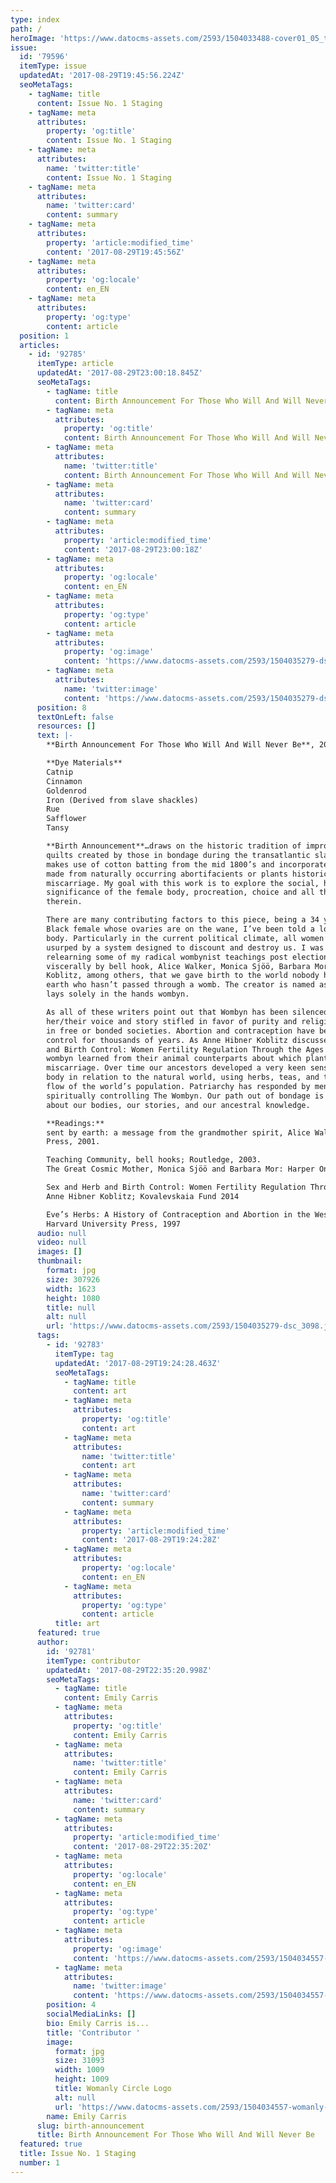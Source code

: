 ```yaml
---
type: index
path: /
heroImage: 'https://www.datocms-assets.com/2593/1504033488-cover01_05_thegoat.jpg?'
issue:
  id: '79596'
  itemType: issue
  updatedAt: '2017-08-29T19:45:56.224Z'
  seoMetaTags:
    - tagName: title
      content: Issue No. 1 Staging
    - tagName: meta
      attributes:
        property: 'og:title'
        content: Issue No. 1 Staging
    - tagName: meta
      attributes:
        name: 'twitter:title'
        content: Issue No. 1 Staging
    - tagName: meta
      attributes:
        name: 'twitter:card'
        content: summary
    - tagName: meta
      attributes:
        property: 'article:modified_time'
        content: '2017-08-29T19:45:56Z'
    - tagName: meta
      attributes:
        property: 'og:locale'
        content: en_EN
    - tagName: meta
      attributes:
        property: 'og:type'
        content: article
  position: 1
  articles:
    - id: '92785'
      itemType: article
      updatedAt: '2017-08-29T23:00:18.845Z'
      seoMetaTags:
        - tagName: title
          content: Birth Announcement For Those Who Will And Will Never Be
        - tagName: meta
          attributes:
            property: 'og:title'
            content: Birth Announcement For Those Who Will And Will Never Be
        - tagName: meta
          attributes:
            name: 'twitter:title'
            content: Birth Announcement For Those Who Will And Will Never Be
        - tagName: meta
          attributes:
            name: 'twitter:card'
            content: summary
        - tagName: meta
          attributes:
            property: 'article:modified_time'
            content: '2017-08-29T23:00:18Z'
        - tagName: meta
          attributes:
            property: 'og:locale'
            content: en_EN
        - tagName: meta
          attributes:
            property: 'og:type'
            content: article
        - tagName: meta
          attributes:
            property: 'og:image'
            content: 'https://www.datocms-assets.com/2593/1504035279-dsc_3098.jpg?'
        - tagName: meta
          attributes:
            name: 'twitter:image'
            content: 'https://www.datocms-assets.com/2593/1504035279-dsc_3098.jpg?'
      position: 8
      textOnLeft: false
      resources: []
      text: |-
        **Birth Announcement For Those Who Will And Will Never Be**, 2017 Naturally Dyed Silk, Antique Cotton batting, Cotton/Polyester Thread

        **Dye Materials**
        Catnip
        Cinnamon
        Goldenrod
        Iron (Derived from slave shackles)
        Rue
        Safflower
        Tansy

        **Birth Announcement**…draws on the historic tradition of improvisational protection
        quilts created by those in bondage during the transatlantic slave trade. The piece
        makes use of cotton batting from the mid 1800’s and incorporates botanical dyes
        made from naturally occurring abortifacients or plants historically used to induce
        miscarriage. My goal with this work is to explore the social, historical, and political
        significance of the female body, procreation, choice and all the emotional complexities
        therein.

        There are many contributing factors to this piece, being a 34 yr. old cis-gendered
        Black female whose ovaries are on the wane, I’ve been told a lot about myself and my
        body. Particularly in the current political climate, all women’s needs continue to be
        usurped by a system designed to discount and destroy us. I was prompted to begin
        relearning some of my radical wombynist teachings post election. I’ve been reminded
        viscerally by bell hook, Alice Walker, Monica Sjöö, Barbara Mor, and Anne Hibner
        Koblitz, among others, that we gave birth to the world nobody has landed on this
        earth who hasn’t passed through a womb. The creator is named as a man but creation
        lays solely in the hands wombyn.

        As all of these writers point out that Wombyn has been silenced through out history,
        her/their voice and story stifled in favor of purity and religious fidelity that governs us
        in free or bonded societies. Abortion and contraception have been in a wombyn’s
        control for thousands of years. As Anne Hibner Koblitz discusses in Sex and Herb
        and Birth Control: Women Fertility Regulation Through the Ages early agrarian
        wombyn learned from their animal counterparts about which plants induced
        miscarriage. Over time our ancestors developed a very keen sense of the wombyn’s
        body in relation to the natural world, using herbs, teas, and tinctures to control the
        flow of the world’s population. Patriarchy has responded by mentally, physically, and
        spiritually controlling The Wombyn. Our path out of bondage is learning all we can
        about our bodies, our stories, and our ancestral knowledge.

        **Readings:**
        sent by earth: a message from the grandmother spirit, Alice Walker; Seven Stories
        Press, 2001.

        Teaching Community, bell hooks; Routledge, 2003.
        The Great Cosmic Mother, Monica Sjöö and Barbara Mor: Harper One, 1991

        Sex and Herb and Birth Control: Women Fertility Regulation Through the Ages,
        Anne Hibner Koblitz; Kovalevskaia Fund 2014

        Eve’s Herbs: A History of Contraception and Abortion in the West, John M. Riddle:
        Harvard University Press, 1997
      audio: null
      video: null
      images: []
      thumbnail:
        format: jpg
        size: 307926
        width: 1623
        height: 1080
        title: null
        alt: null
        url: 'https://www.datocms-assets.com/2593/1504035279-dsc_3098.jpg?'
      tags:
        - id: '92783'
          itemType: tag
          updatedAt: '2017-08-29T19:24:28.463Z'
          seoMetaTags:
            - tagName: title
              content: art
            - tagName: meta
              attributes:
                property: 'og:title'
                content: art
            - tagName: meta
              attributes:
                name: 'twitter:title'
                content: art
            - tagName: meta
              attributes:
                name: 'twitter:card'
                content: summary
            - tagName: meta
              attributes:
                property: 'article:modified_time'
                content: '2017-08-29T19:24:28Z'
            - tagName: meta
              attributes:
                property: 'og:locale'
                content: en_EN
            - tagName: meta
              attributes:
                property: 'og:type'
                content: article
          title: art
      featured: true
      author:
        id: '92781'
        itemType: contributor
        updatedAt: '2017-08-29T22:35:20.998Z'
        seoMetaTags:
          - tagName: title
            content: Emily Carris
          - tagName: meta
            attributes:
              property: 'og:title'
              content: Emily Carris
          - tagName: meta
            attributes:
              name: 'twitter:title'
              content: Emily Carris
          - tagName: meta
            attributes:
              name: 'twitter:card'
              content: summary
          - tagName: meta
            attributes:
              property: 'article:modified_time'
              content: '2017-08-29T22:35:20Z'
          - tagName: meta
            attributes:
              property: 'og:locale'
              content: en_EN
          - tagName: meta
            attributes:
              property: 'og:type'
              content: article
          - tagName: meta
            attributes:
              property: 'og:image'
              content: 'https://www.datocms-assets.com/2593/1504034557-womanly-social-assets_circle_blk_crop2.jpg?'
          - tagName: meta
            attributes:
              name: 'twitter:image'
              content: 'https://www.datocms-assets.com/2593/1504034557-womanly-social-assets_circle_blk_crop2.jpg?'
        position: 4
        socialMediaLinks: []
        bio: Emily Carris is...
        title: 'Contributor '
        image:
          format: jpg
          size: 31093
          width: 1009
          height: 1009
          title: Womanly Circle Logo
          alt: null
          url: 'https://www.datocms-assets.com/2593/1504034557-womanly-social-assets_circle_blk_crop2.jpg?'
        name: Emily Carris
      slug: birth-announcement
      title: Birth Announcement For Those Who Will And Will Never Be
  featured: true
  title: Issue No. 1 Staging
  number: 1
---
```


